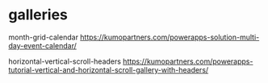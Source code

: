 # galleries
month-grid-calendar
https://kumopartners.com/powerapps-solution-multi-day-event-calendar/

horizontal-vertical-scroll-headers
https://kumopartners.com/powerapps-tutorial-vertical-and-horizontal-scroll-gallery-with-headers/
